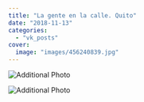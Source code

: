```yaml
---
title: "La gente en la calle. Quito"
date: "2018-11-13"
categories: 
  - "vk_posts"
cover:
  image: "images/456240839.jpg"
---
```


![Additional Photo](https://vodpop.ru/wp-content/uploads/2023/07/456240840.jpg)

![Additional Photo](https://vodpop.ru/wp-content/uploads/2023/07/456240841.jpg)
